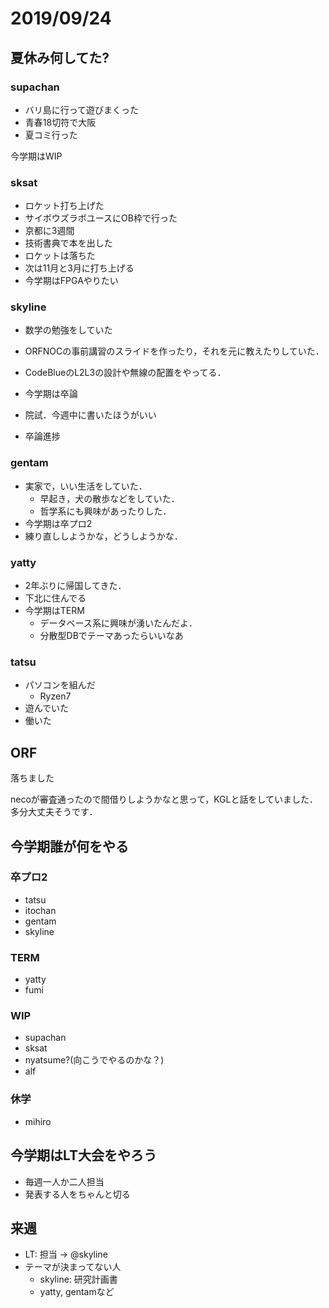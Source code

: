 # 2019/09/24

## 夏休み何してた?

### supachan

- バリ島に行って遊びまくった
- 青春18切符で大阪
- 夏コミ行った

今学期はWIP

### sksat

- ロケット打ち上げた
- サイボウズラボユースにOB枠で行った
- 京都に3週間
- 技術書典で本を出した
- ロケットは落ちた
- 次は11月と3月に打ち上げる
- 今学期はFPGAやりたい

### skyline

- 数学の勉強をしていた
- ORFNOCの事前講習のスライドを作ったり，それを元に教えたりしていた．
- CodeBlueのL2L3の設計や無線の配置をやってる．
- 今学期は卒論
- 院試．今週中に書いたほうがいい

- 卒論進捗

### gentam

- 実家で，いい生活をしていた．
  - 早起き，犬の散歩などをしていた．
  - 哲学系にも興味があったりした．
- 今学期は卒プロ2
- 練り直ししようかな，どうしようかな．

### yatty

- 2年ぶりに帰国してきた．
- 下北に住んでる
- 今学期はTERM
  - データベース系に興味が湧いたんだよ．
  - 分散型DBでテーマあったらいいなあ

### tatsu

- パソコンを組んだ
  - Ryzen7
- 遊んでいた
- 働いた

## ORF

落ちました

necoが審査通ったので間借りしようかなと思って，KGLと話をしていました．多分大丈夫そうです．

## 今学期誰が何をやる

### 卒プロ2

- tatsu
- itochan
- gentam
- skyline

### TERM

- yatty
- fumi

### WIP

- supachan
- sksat
- nyatsume?(向こうでやるのかな？)
- alf

### 休学

- mihiro

## 今学期はLT大会をやろう

- 毎週一人か二人担当
- 発表する人をちゃんと切る

## 来週

- LT: 担当 → @skyline
- テーマが決まってない人
  - skyline: 研究計画書
  - yatty, gentamなど

